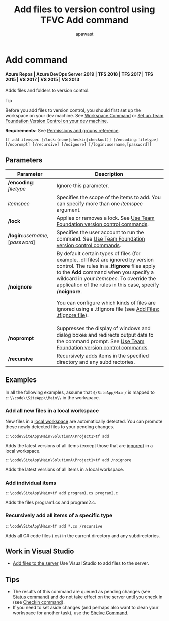 ﻿---
title: Add files to version control using TFVC Add command
titleSuffix: Azure Repos
description: Use the TFVC Add command to add files to version control in TFS
ms.assetid: 0b61e4c6-a3da-48d6-bda0-7b14452049a4
ms.technology: devops-code-tfvc
ms.author: apawast
author: apawast
ms.topic: reference
ms.date: 08/10/2016
monikerRange: '>= tfs-2015'
---

# Add command

#### Azure Repos | Azure DevOps Server 2019 | TFS 2018 | TFS 2017 | TFS 2015 | VS 2017 | VS 2015 | VS 2013

Adds files and folders to version control.

> [!TIP]
> Before you add files to version control, you should first set up the workspace on your dev machine. See [Workspace Command](workspace-command.md) or [Set up Team Foundation Version Control on your dev machine](set-up-team-foundation-version-control-your-dev-machine.md).

**Requirements:** See [Permissions and groups reference](../../organizations/security/permissions.md).

```
tf add itemspec [/lock:(none|checkin|checkout)] [/encoding:filetype]
[/noprompt] [/recursive] [/noignore] [/login:username,[password]]
```

## Parameters

| **Parameter**                      | **Description**                                                                                                                                                                                                                                                                                                                                                                                                                                    |
| ---------------------------------- | -------------------------------------------------------------------------------------------------------------------------------------------------------------------------------------------------------------------------------------------------------------------------------------------------------------------------------------------------------------------------------------------------------------------------------------------------- |
| **/encoding**: _filetype_          | Ignore this parameter.                                                                                                                                                                                                                                                                                                                                                                                                                             |
| _itemspec_                         | Specifies the scope of the items to add. You can specify more than one _itemspec_ argument.                                                                                                                                                                                                                                                                                                                                                        |
| **/lock**                          | Applies or removes a lock. See [Use Team Foundation version control commands](use-team-foundation-version-control-commands.md).                                                                                                                                                                                                                                                                                                                    |
| **/login**:_username_,[*password*] | Specifies the user account to run the command. See [Use Team Foundation version control commands](use-team-foundation-version-control-commands.md).                                                                                                                                                                                                                                                                                                |
| **/noignore**                      | By default certain types of files (for example, .dll files) are ignored by version control. The rules in a **.tfignore** files apply to the **Add** command when you specify a wildcard in your _itemspec_. To override the application of the rules in this case, specify **/noignore**.<p> You can configure which kinds of files are ignored using a .tfignore file (see <a href="add-files-server.md#tfignore">Add Files: .tfignore file</a>). |
| **/noprompt**                      | Suppresses the display of windows and dialog boxes and redirects output data to the command prompt. See [Use Team Foundation version control commands](use-team-foundation-version-control-commands.md).                                                                                                                                                                                                                                           |
| **/recursive**                     | Recursively adds items in the specified directory and any subdirectories.                                                                                                                                                                                                                                                                                                                                                                          |

## Examples

In all the following examples, assume that `$/SiteApp/Main/` is mapped to `c:\\code\\SiteApp\\Main\\` in the workspace.

### Add all new files in a local workspace

New files in a [local workspace](decide-between-using-local-server-workspace.md) are automatically detected. You can promote these newly detected files to your pending changes.

```
c:\code\SiteApp\Main\SolutionA\Project1>tf add
```

Adds the latest versions of all items (except those that are [ignored](add-files-server.md#tfignore)) in a local workspace.

```
c:\code\SiteApp\Main\SolutionA\Project1>tf add /noignore
```

Adds the latest versions of all items in a local workspace.

### Add individual items

```
c:\code\SiteApp\Main>tf add program1.cs program2.c
```

Adds the files program1.cs and program2.c.

### Recursively add all items of a specific type

```
c:\code\SiteApp\Main>tf add *.cs /recursive
```

Adds all C\# code files (.cs) in the current directory and any subdirectories.

## Work in Visual Studio

- [Add files to the server](add-files-server.md) Use Visual Studio to add files to the server.

## Tips

- The results of this command are queued as pending changes (see [Status command](status-command.md)) and do not take effect on the server until you check in (see [Checkin command](checkin-command.md)).
- If you need to set aside changes (and perhaps also want to clean your workspace for another task), use the [Shelve Command](shelve-command.md).
